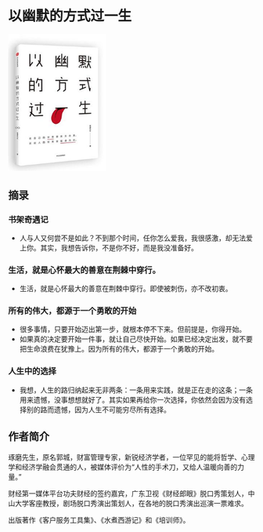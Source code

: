 # 以幽默的方式过一生

<img style="width: 200px;" src="./images/cover.jpg" alt="少年维特的烦恼" />

## 摘录

### 书架奇遇记

- 人与人又何尝不是如此？不到那个时间，任你怎么爱我，我很感激，却无法爱上你。其实，我想告诉你，不是你不好，而是我没准备好。
  
### 生活，就是心怀最大的善意在荆棘中穿行。

- 生活，就是心怀最大的善意在荆棘中穿行。即使被刺伤，亦不改初衷。

### 所有的伟大，都源于一个勇敢的开始

- 很多事情，只要开始迈出第一步，就根本停不下来。但前提是，你得开始。
- 如果真的决定要开始一件事，就让自己尽快开始。如果已经决定出发，就不要把生命浪费在犹豫上。因为所有的伟大，都源于一个勇敢的开始。

### 人生中的选择

- 我想，人生的路归纳起来无非两条：一条用来实践，就是正在走的这条；一条用来遗憾，没事想想就好了。其实如果再给你一次选择，你依然会因为没有选择别的路而遗憾，因为人生不可能穷尽所有选择。

## 作者简介

琢磨先生，原名郭城，财富管理专家，新锐经济学者，一位罕见的能将哲学、心理学和经济学融会贯通的人，被媒体评价为“人性的手术刀，又给人温暖向善的力量。”

财经第一媒体平台功夫财经的签约嘉宾，广东卫视《财经郎眼》脱口秀策划人，中山大学客座教授，剧场脱口秀演出策划人，在各地的脱口秀演出巡演一票难求。

出版著作《客户服务工具集》、《水煮西游记》和《培训师》。
